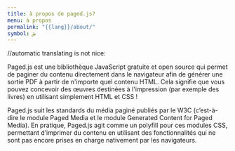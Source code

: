 ```yaml
---
title: à propos de paged.js?
menu: à propos
permalink: "{{lang}}/about/"
symbol: ﺶ
---
```


//automatic translating is not nice:

Paged.js est une bibliothèque JavaScript gratuite et open source qui permet de paginer du contenu directement dans le navigateur afin de générer une sortie PDF à partir de n'importe quel contenu HTML. Cela signifie que vous pouvez concevoir des œuvres destinées à l'impression (par exemple des livres) en utilisant simplement HTML et CSS !

Paged.js suit les standards du média paginé publiés par le W3C (c’est-à-dire le module Paged Media et le module Generated Content for Paged Media). En pratique, Paged.js agit comme un polyfill pour ces modules CSS, permettant d’imprimer du contenu en utilisant des fonctionnalités qui ne sont pas encore prises en charge nativement par les navigateurs.
